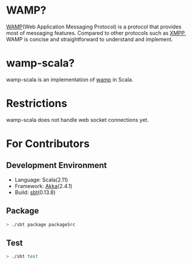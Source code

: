 # WAMP?
[WAMP](http://wamp-proto.org/)(Web Application Messaging Protocol) is a protocol that provides most of messaging features. 
Compared to other protocols such as [XMPP](https://en.wikipedia.org/wiki/XMPP), WAMP is concise and straightforward to understand and implement.  

# wamp-scala?
wamp-scala is an implementation of [wamp](http://wamp-proto.org/) in Scala. 

# Restrictions
wamp-scala does not handle web socket connections yet.   

# For Contributors

## Development Environment
* Language: Scala(2.11)
* Framework: [Akka](http://akka.io)(2.4.1)
* Build: [sbt](http://www.scala-sbt.org/)(0.13.8)


## Package
```bash
> ./sbt package packageSrc 
```

## Test
```bash
> ./sbt test
```

